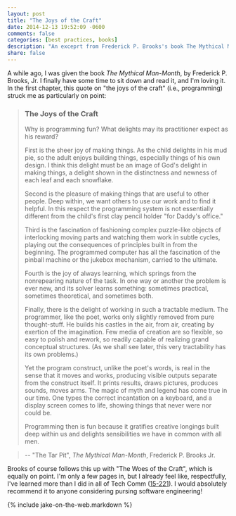 ```yaml
---
layout: post
title: "The Joys of the Craft"
date: 2014-12-13 19:52:09 -0600
comments: false
categories: [best practices, books]
description: "An exceprt from Frederick P. Brooks's book The Mythical Man-Month on the joys of programming."
share: false
---
```


A while ago, I was given the book _The Mythical Man-Month_, by Frederick P. Brooks, Jr. I finally have some time to sit down and read it, and I'm loving it. In the first chapter, this quote on "the joys of the craft" (i.e., programming) struck me as particularly on point:

<!-- more -->

> ### The Joys of the Craft
> Why is programming fun? What delights may its practitioner expect as his reward?
>
> First is the sheer joy of making things. As the child delights in his mud pie, so the adult enjoys building things, especially things of his own design. I think this delight must be an image of God's delight in making things, a delight shown in the distinctness and newness of each leaf and each snowflake.
>
> Second is the pleasure of making things that are useful to other people. Deep within, we want others to use our work and to find it helpful. In this respect the programming system is not essentially different from the child's first clay pencil holder "for Daddy's office."
>
> Third is the fascination of fashioning complex puzzle-like objects of interlocking moving parts and watching them work in subtle cycles, playing out the consequences of principles built in from the beginning. The programmed computer has all the fascination of the pinball machine or the jukebox mechanism, carried to the ultimate.
>
> Fourth is the joy of always learning, which springs from the nonrepearing nature of the task. In one way or another the problem is ever new, and its solver learns something: sometimes practical, sometimes theoretical, and sometimes both.
>
> Finally, there is the delight of working in such a tractable medium. The programmer, like the poet, works only slightly removed from pure thought-stuff. He builds his castles in the air, from air, creating by exertion of the imagination. Few media of creation are so flexible, so easy to polish and rework, so readily capable of realizing grand conceptual structures. (As we shall see later, this very tractability has its own problems.)
>
> Yet the program construct, unlike the poet's words, is real in the sense that it moves and works, producing visible outputs separate from the construct itself. It prints results, draws pictures, produces sounds, moves arms. The magic of myth and legend has come true in our time. One types the correct incantation on a keyboard, and a display screen comes to life, showing things that never were nor could be.
>
> Programming then is fun because it gratifies creative longings built deep within us and delights sensibilities we have in common with all men.

> -- "The Tar Pit", _The Mythical Man-Month_, Frederick P. Brooks Jr.

Brooks of course follows this up with "The Woes of the Craft", which is equally on point. I'm only a few pages in, but I already feel like, respectfully, I've learned more than I did in all of Tech Comm ([15-221][techcomm]). I would absolutely recommend it to anyone considering pursing software engineering!

{% include jake-on-the-web.markdown %}

[techcomm]: https://enr-apps.as.cmu.edu/open/SOC/SOCServlet/courseDetails?COURSE=15221&SEMESTER=F14
